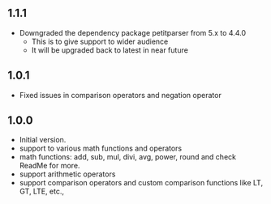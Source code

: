 ## 1.1.1
 - Downgraded the dependency package petitparser from 5.x to 4.4.0
    - This is to give support to wider audience
    - It will be upgraded back to latest in near future
## 1.0.1
 - Fixed issues in comparison operators and negation operator
## 1.0.0

- Initial version.
- support to various math functions and operators
- math functions: add, sub, mul, divi, avg, power, round and check ReadMe for more.
- support arithmetic operators
- support comparison operators and custom comparison functions like LT, GT, LTE, etc.,
